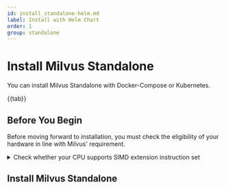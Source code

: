 ```yaml
---
id: install_standalone-helm.md
label: Install with Helm Chart
order: 1
group: standalone
---
```


# Install Milvus Standalone
You can install Milvus Standalone with Docker-Compose or Kubernetes.

{{tab}}

## Before You Begin

Before moving forward to installation, you must check the eligibility of your hardware in line with Milvus' requirement.


<details><summary>Check whether your CPU supports SIMD extension instruction set</summary>

{{fragments/cpu_support.md}}
</details>


## Install Milvus Standalone

